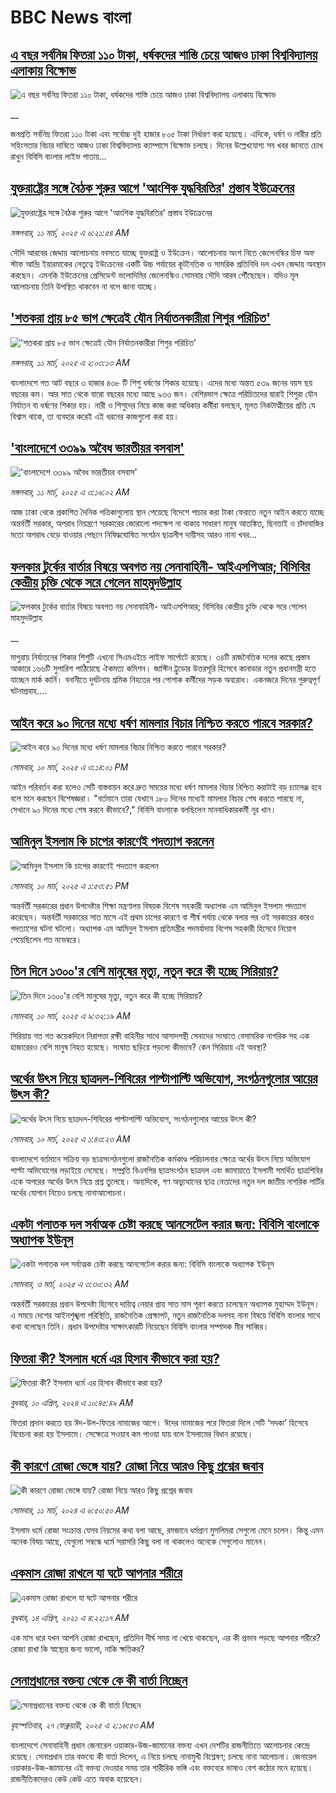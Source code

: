# BBC News বাংলা## [এ বছর সর্বনিম্ন ফিতরা ১১০ টাকা, ধর্ষকদের শাস্তি চেয়ে আজও ঢাকা বিশ্ববিদ্যালয় এলাকায় বিক্ষোভ  ](https://www.bbc.co.uk/bengali/live/ckgndyz7md2t?at_campaign=githubrss)![এ বছর সর্বনিম্ন ফিতরা ১১০ টাকা, ধর্ষকদের শাস্তি চেয়ে আজও ঢাকা বিশ্ববিদ্যালয় এলাকায় বিক্ষোভ  ](https://ichef.bbci.co.uk/ace/standard/240/cpsprodpb/ee02/live/1e0be6f0-fe50-11ef-8c3d-b7dcc7510cb1.jpg)__জনপ্রতি সর্বনিম্ন ফিতরা ১১০ টাকা এবং সর্বোচ্চ দুই হাজার ৮০৫ টাকা নির্ধারণ করা হয়েছে। এদিকে, ধর্ষণ ও নারীর প্রতি সহিংসতার বিচার দাবিতে আজও ঢাকা বিশ্ববিদ্যালয় ক্যাম্পাসে বিক্ষোভ চলছে। দিনের উল্লেখযোগ্য সব খবর জানতে চোখ রাখুন বিবিসি বাংলার লাইভ পাতায়...## [যুক্তরাষ্ট্রের সঙ্গে বৈঠক শুরুর আগে 'আংশিক যুদ্ধবিরতির' প্রস্তাব ইউক্রেনের](https://www.bbc.com/bengali/articles/cvgwr7jj7gpo?at_campaign=githubrss)![যুক্তরাষ্ট্রের সঙ্গে বৈঠক শুরুর আগে 'আংশিক যুদ্ধবিরতির' প্রস্তাব ইউক্রেনের](https://ichef.bbci.co.uk/ace/standard/240/cpsprodpb/acfa/live/b93007c0-fe31-11ef-a8b1-950887ddc6e5.jpg)_মঙ্গলবার, ১১ মার্চ, ২০২৫ এ ৬:২১:৫৪ AM_সৌদি আরবের জেদ্দায় আলোচনায় ববসতে যাচ্ছে যুক্তরাষ্ট্র ও ইউক্রেন। আলোচনায় অংশ নিতে জেলেনস্কির চিফ অফ স্টাফ আন্দ্রি ইয়ারমাকের নেতৃত্বে ইউক্রেনের একটি উচ্চ পর্যায়ের কূটনৈতিক ও সামরিক প্রতিনিধি দল এখন জেদ্দায় অবস্থান করছেন। এমনকি ইউক্রেনের প্রেসিডেন্ট ভলোদিমির জেলেনস্কিও সোমবার সৌদি আরব পৌঁছেছেন। যদিও মূল আলোচনায় তিনি উপস্থিত থাকবেন না বলে জানা যাচ্ছে।## ['শতকরা প্রায় ৮৫ ভাগ ক্ষেত্রেই যৌন নির্যাতনকারীরা শিশুর পরিচিত'](https://www.bbc.com/bengali/articles/cn8rvkjl8ymo?at_campaign=githubrss)!['শতকরা প্রায় ৮৫ ভাগ ক্ষেত্রেই যৌন নির্যাতনকারীরা শিশুর পরিচিত'](https://ichef.bbci.co.uk/ace/standard/240/cpsprodpb/f23e/live/95f9ec30-fda5-11ef-9dc2-07adf4375293.jpg)_মঙ্গলবার, ১১ মার্চ, ২০২৫ এ ২:০৩:১৩ AM_বাংলাদেশে গত আট বছরে ৩ হাজার ৪৩৮ টি শিশু ধর্ষণের শিকার হয়েছে। এদের মধ্যে অন্তত ৫৩৯ জনের বয়স ছয় বছরের কম। আর সাত থেকে বারো বছরের মধ্যে আছে ৯৩৩ জন। বেশিরভাগ ক্ষেত্রে পরিচিতদের দ্বারাই শিশুরা যৌন নির্যাতন বা ধর্ষণের শিকার হয়। নারী ও শিশুদের নিয়ে কাজ করা অধিকার কর্মীরা বলছেন, মূলত নিকটাত্মীয়ের প্রতি যে বিশ্বাস থাকে, তা ব্যবহার করেই এই ধরনের কাজগুলো করা হয়।## ['বাংলাদেশে ৩৩৯৯ অবৈধ ভারতীয়র বসবাস'](https://www.bbc.com/bengali/articles/c0kgd85mkypo?at_campaign=githubrss)!['বাংলাদেশে ৩৩৯৯ অবৈধ ভারতীয়র বসবাস'](https://ichef.bbci.co.uk/ace/standard/240/cpsprodpb/90e3/live/6f7080e0-fe1f-11ef-a8b1-950887ddc6e5.jpg)_মঙ্গলবার, ১১ মার্চ, ২০২৫ এ ৩:১৬:০২ AM_আজ ঢাকা থেকে প্রকাশিত দৈনিক পত্রিকাগুলোয় স্থান পেয়েছে বিদেশে পাচার করা টাকা ফেরাতে নতুন আইন করতে যাচ্ছে অন্তর্বর্তী সরকার, অপরাধ নিয়ন্ত্রণে সরকারের জোরালো পদক্ষেপ না থাকায় সাধারণ মানুষ আতঙ্কিত, ছিনতাই ও চাঁদাবাজির মতো অপরাধ বেড়ে যাওয়ার পেছনে নিষিদ্ধঘোষিত সংগঠন ছাত্রলীগ দায়ীসহ আরও নানা খবর…## [ফলকার টুর্কের বার্তার বিষয়ে অবগত নয় সেনাবাহিনী- আইএসপিআর; বিসিবির কেন্দ্রীয় চুক্তি থেকে সরে গেলেন মাহমুদউল্লাহ](https://www.bbc.co.uk/bengali/live/c1d406wn6p2t?at_campaign=githubrss)![ফলকার টুর্কের বার্তার বিষয়ে অবগত নয় সেনাবাহিনী- আইএসপিআর; বিসিবির কেন্দ্রীয় চুক্তি থেকে সরে গেলেন মাহমুদউল্লাহ](https://ichef.bbci.co.uk/ace/standard/240/cpsprodpb/18b2/live/c0471170-fd87-11ef-9e61-71ee71f26eb1.jpg)__মাগুরায় নির্যাতনের শিকার শিশুটি এখনো সিএমএইচে লাইফ সার্পোটে রয়েছে। ৩৪টি রাজনৈতিক দলের কাছে প্রস্তাব আকারে ১৬৬টি সুপারিশ পাঠিয়েছে ঐকমত্য কমিশন। জাস্টিন ট্রুডোর উত্তরসূরি হিসেবে কানাডার নতুন প্রধানমন্ত্রী হতে যাচ্ছেন মার্ক কার্নি। বনানীতে দুর্ঘটনায় শ্রমিক নিহতের পর পোশাক কর্মীদের সড়ক অবরোধ। একনজরে দিনের গুরুত্বপূর্ণ ঘটনাপ্রবাহ....## [আইন করে ৯০ দিনের মধ্যে ধর্ষণ মামলার বিচার নিশ্চিত করতে পারবে সরকার?](https://www.bbc.com/bengali/articles/c17qpy22jpno?at_campaign=githubrss)![আইন করে ৯০ দিনের মধ্যে ধর্ষণ মামলার বিচার নিশ্চিত করতে পারবে সরকার?](https://ichef.bbci.co.uk/ace/standard/240/cpsprodpb/f63f/live/0c9fad30-fdaf-11ef-9dc2-07adf4375293.jpg)_সোমবার, ১০ মার্চ, ২০২৫ এ ৩:১৪:০১ PM_আইন পরিবর্তন করা হলেও সেটি বাস্তবায়ন করে দ্রুত সময়ের মধ্যে ধর্ষণ মামলার বিচার নিশ্চিত করাটাই বড় চ্যালেঞ্জ হবে বলে মনে করছেন বিশেষজ্ঞরা।
"বর্তমানে তারা যেখানে ১৮০ দিনের মধ্যেই মামলার বিচার শেষ করতে পারছে না, সেখানে ৯০ দিনের মধ্যে শেষ করবে কীভাবে?," বিবিসি বাংলাকে বলছিলেন মানবাধিকারকর্মী নূর খান।## [আমিনুল ইসলাম কি চাপের কারণেই পদত্যাগ করলেন](https://www.bbc.com/bengali/articles/cjevkgdw377o?at_campaign=githubrss)![আমিনুল ইসলাম কি চাপের কারণেই পদত্যাগ করলেন](https://ichef.bbci.co.uk/ace/standard/240/cpsprodpb/1253/live/e78fa770-fda4-11ef-9dc2-07adf4375293.jpg)_সোমবার, ১০ মার্চ, ২০২৫ এ ১:৫৩:৫১ PM_অন্তর্বর্তী সরকারের প্রধান উপদেষ্টার শিক্ষা মন্ত্রণালয় বিষয়ক বিশেষ সহকারী অধ্যাপক এম আমিনুল ইসলাম পদত্যাগ করেছেন। অন্তর্বর্তী সরকারের সাত মাসে এই প্রথম চাপের কারণে বা শীর্ষ পর্যায় থেকে বলার পর ওই সরকারের কারও পদত্যাগের ঘটনা ঘটলো। অধ্যাপক এম আমিনুল ইসলাম প্রতিমন্ত্রীর পদমর্যাদায় বিশেষ সহকারী হিসেবে নিয়োগ পেয়েছিলেন গত নভেম্বরে।## [তিন দিনে ১৩০০'র বেশি মানুষের মৃত্যু, নতুন করে কী হচ্ছে সিরিয়ায়?](https://www.bbc.com/bengali/articles/cwyn1k00ezxo?at_campaign=githubrss)![তিন দিনে ১৩০০'র বেশি মানুষের মৃত্যু, নতুন করে কী হচ্ছে সিরিয়ায়?](https://ichef.bbci.co.uk/ace/standard/240/cpsprodpb/0d63/live/ddeef8a0-fd7d-11ef-9e61-71ee71f26eb1.jpg)_সোমবার, ১০ মার্চ, ২০২৫ এ ৯:৩২:১৯ AM_সিরিয়ায় গত গত কয়েকদিনে নিরাপত্তা রক্ষী বাহিনীর সাথে আসাদপন্থী সেনাদের সংঘাতে বেসামরিক নাগরিক সহ এক হাজারেরও বেশি মানুষ নিহত হয়েছে। সংঘাত ছড়িয়ে পড়লো কীভাবে? কেন সিরিয়ায় এই অবস্থা?## [অর্থের উৎস নিয়ে ছাত্রদল-শিবিরের পাল্টাপাল্টি অভিযোগ, সংগঠনগুলোর আয়ের উৎস কী?](https://www.bbc.com/bengali/articles/cy4l0l78kxko?at_campaign=githubrss)![অর্থের উৎস নিয়ে ছাত্রদল-শিবিরের পাল্টাপাল্টি অভিযোগ, সংগঠনগুলোর আয়ের উৎস কী?](https://ichef.bbci.co.uk/ace/standard/240/cpsprodpb/3cef/live/7cd2f1f0-fcee-11ef-9e61-71ee71f26eb1.jpg)_সোমবার, ১০ মার্চ, ২০২৫ এ ১:৪৩:২৩ AM_বাংলাদেশে বর্তমানে সক্রিয় বড় ছাত্রসংগঠনগুলো রাজনৈতিক কর্মকাণ্ড পরিচালনার ক্ষেত্রে অর্থের উৎস নিয়ে অভিযোগ পাল্টা অভিযোগের লড়াইয়ে নেমেছে। সম্প্রতি  বিএনপির ছাত্রসংগঠন ছাত্রদল এবং জামায়াতে ইসলামী সমর্থিত ছাত্রশিবির একে অপরের অর্থের উৎস নিয়ে প্রশ্ন তুলেছে। অন্যদিকে, গণ অভ্যুত্থানের ছাত্র নেতাদের নতুন দল জাতীয় নাগরিক পার্টির অর্থের যোগান নিয়েও চলছে নানাআলোচনা।## [একটা পলাতক দল সর্বাত্মক চেষ্টা করছে আনসেটেল করার জন্য:  বিবিসি বাংলাকে অধ্যাপক ইউনূস ](https://www.bbc.com/bengali/articles/cn4yy9gr8dlo?at_campaign=githubrss)![একটা পলাতক দল সর্বাত্মক চেষ্টা করছে আনসেটেল করার জন্য:  বিবিসি বাংলাকে অধ্যাপক ইউনূস ](https://ichef.bbci.co.uk/ace/standard/240/cpsprodpb/62c1/live/00c95a20-f5bb-11ef-896e-d7e7fb1719a4.jpg)_সোমবার, ৩ মার্চ, ২০২৫ এ ৩:৩০:৩২ AM_অন্তর্বর্তী সরকারের প্রধান উপদেষ্টা হিসেবে দায়িত্ব নেয়ার প্রায় সাত মাস পূরণ করতে চলেছেন অধ্যাপক মুহাম্মদ ইউনূস। এ সময়ে দেশের আইনশৃঙ্খলা পরিস্থিতি, রাজনৈতিক প্রেক্ষাপট, নতুন রাজনৈতিক দলসহ নানা বিষয়ে বিবিসি বাংলার সাথে কথা বলেছেন তিনি। প্রধান উপদেষ্টার সাক্ষাৎকারটি নিয়েছেন বিবিসি বাংলার সম্পাদক মীর সাব্বির।## [ফিতরা কী? ইসলাম ধর্মে এর হিসাব কীভাবে করা হয়?](https://www.bbc.com/bengali/articles/cglvy6z66v7o?at_campaign=githubrss)![ফিতরা কী? ইসলাম ধর্মে এর হিসাব কীভাবে করা হয়?](https://ichef.bbci.co.uk/ace/standard/240/cpsprodpb/f80f/live/ed98d290-f71a-11ee-af97-c31fb967c02d.jpg)_বুধবার, ১০ এপ্রিল, ২০২৪ এ ১০:৪৫:৪৯ AM_ফিতরা প্রদান করতে হয় ঈদ-উল-ফিতর নামাজের আগে। ঈদের নামাজের পরে ফিতরা দিলে সেটি ‘সদকা’ হিসেবে বিবেচনা করা হয় ইসলামে। সেক্ষেত্রে সওয়াব কম পাওয়া যায় বলে ইসলামের বিধান রয়েছে।## [কী কারণে রোজা ভেঙ্গে যায়? রোজা নিয়ে আরও কিছু প্রশ্নের জবাব](https://www.bbc.com/bengali/articles/czrzdj2y03lo?at_campaign=githubrss)![কী কারণে রোজা ভেঙ্গে যায়? রোজা নিয়ে আরও কিছু প্রশ্নের জবাব](https://ichef.bbci.co.uk/ace/standard/240/cpsprodpb/c195/live/fc7a2c10-dc7a-11ee-8f28-259790e80bba.jpg)_সোমবার, ১১ মার্চ, ২০২৪ এ ৬:৫০:৫০ AM_ইসলাম ধর্মে রোজা সংক্রান্ত যেসব নিয়মের কথা বলা আছে, রমজানে ধর্মপ্রাণ মুসলিমরা সেগুলো মেনে চলেন। কিন্তু এমন অনেক বিষয় আছে, যেগুলো সম্বন্ধে ধর্মে সরাসরি কিছু বলা না থাকলেও অনেকে সেগুলোও মানেন।## [একমাস রোজা রাখলে যা ঘটে আপনার শরীরে](https://www.bbc.com/bengali/news-44111398?at_campaign=githubrss)![একমাস রোজা রাখলে যা ঘটে আপনার শরীরে](https://ichef.bbci.co.uk/ace/standard/240/cpsprodpb/CA0A/production/_106822715_gettyimages-541284296.jpg)_বুধবার, ১৪ এপ্রিল, ২০২১ এ ৪:২২:১৭ AM_এক মাস ধরে যখন আপনি রোজা রাখছেন, প্রতিদিন দীর্ঘ সময় না খেয়ে থাকছেন, এর কী প্রভাব পড়ছে আপনার শরীরে? রোজা রাখা কি স্বাস্থ্যের জন্য ভালো, নাকি ক্ষতিকর?## [সেনাপ্রধানের বক্তব্য থেকে কে কী বার্তা নিচ্ছেন](https://www.bbc.com/bengali/articles/cx2rmvxz2d8o?at_campaign=githubrss)![সেনাপ্রধানের বক্তব্য থেকে কে কী বার্তা নিচ্ছেন](https://ichef.bbci.co.uk/ace/standard/240/cpsprodpb/86f9/live/ca3a6c50-f467-11ef-aeb3-bb556fdec0fe.png)_বৃহস্পতিবার, ২৭ ফেব্রুয়ারী, ২০২৫ এ ২:১৬:৫৩ AM_বাংলাদেশে সেনাবাহিনী প্রধান জেনারেল ওয়াকার-উজ-জামানের বক্তব্য এখন দেশটির রাজনীতিতে আলোচনার কেন্দ্রে রয়েছে। সেনাপ্রধান তার বক্তব্যে কী বার্তা দিলেন, এ নিয়ে চলছে নানামুখী বিশ্লেষণ; চলছে নানা আলোচনা। জেনারেল ওয়াকার-উজ-জামানের এই বক্তব্য দেওয়ার সময় তার শারীরিক ভঙ্গি এবং বক্তব্যের ভাষাও বেশ কঠোর মনে হয়েছে। রাজনীতিকদেরও কেউ কেউ এতে  অবাক হয়েছেন।